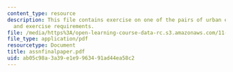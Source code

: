 ```yaml
---
content_type: resource
description: This file contains exercise on one of the pairs of urban environments
  and exercise requirements.
file: /media/https%3A/open-learning-course-data-rc.s3.amazonaws.com/11-001j-introduction-to-urban-design-and-development-spring-2006/ab05c98a3a39e1e9963491ad44ea58c2_assnfinalpaper.pdf
file_type: application/pdf
resourcetype: Document
title: assnfinalpaper.pdf
uid: ab05c98a-3a39-e1e9-9634-91ad44ea58c2
---
```


